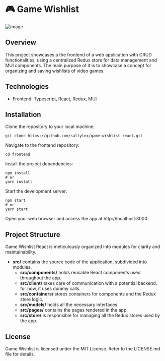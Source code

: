 # 🎮 Game Wishlist
![image](https://github.com/saltylex/game-wishlist-react/assets/68502135/a3dfc656-ee2d-4ffa-93c0-37c25b1c5c91)

## Overview

This project showcases a the frontend of a web application with CRUD functionalities, using a centralized Redux store for data management and MUI components. The main purpose of it is to showcase a concept for organizing and saving wishlists of video games.

## Technologies

- Frontend: Typescript, React, Redux, MUI

## Installation
Clone the repository to your local machine:
```shell
git clone https://github.com/saltylex/game-wishlist-react.git
```

Navigate to the frontend repository:

```shell
cd frontend
```

Install the project dependencies:

```shell
npm install
# or
yarn install
```

Start the development server:

```shell
npm start
# or
yarn start
```

Open your web browser and access the app at http://localhost:3000.

## Project Structure
Game Wishlist React is meticulously organized into modules for clarity and maintainability.

- **src/** contains the source code of the application, subdivided into modules.
  - **src/components/** holds reusable React components used throughout the app.
  - **src/client/** takes care of communication with a potential backend. for now, it uses dummy calls.
  - **src/containers/** stores containers for components and the Redux store logic.
  - **src/models/** holds all the necessary interfaces.
  - **src/pages/** contains the pages rendered in the app.
  - **src/store/** is responsible for managing all the Redux stores used by the app.


## License
Game Wishlist is licensed under the MIT License. Refer to the LICENSE.md file for details.
